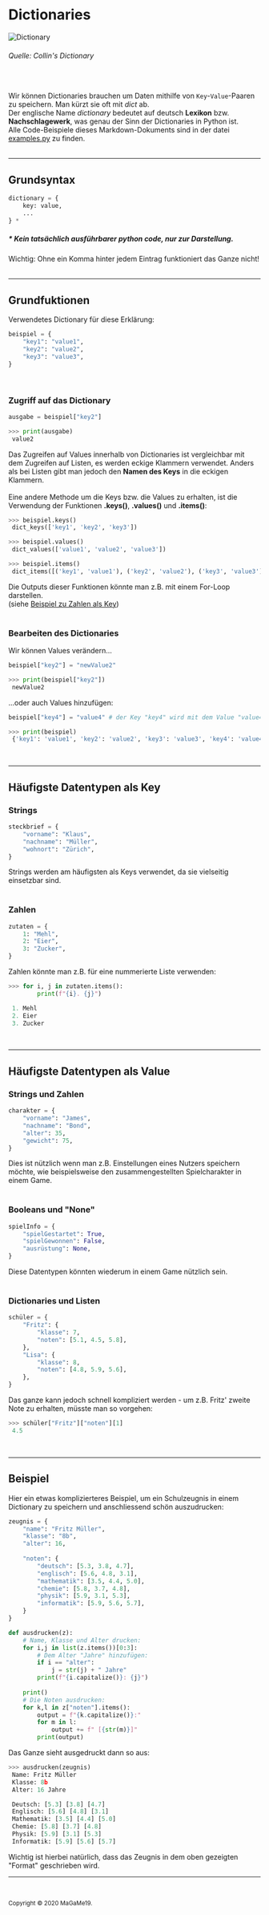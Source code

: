 # Dictionaries

![Dictionary](https://www.collinsdictionary.com/images/full/dictionary_168552845.jpg)

###### Quelle: Collin's Dictionary

<br>

Wir können Dictionaries brauchen um Daten mithilfe von `Key`-`Value`-Paaren zu speichern. Man kürzt sie oft mit _dict_ ab.  
Der englische Name _dictionary_ bedeutet auf deutsch **Lexikon** bzw. **Nachschlagewerk**, was genau der Sinn der Dictionaries in Python ist.  
Alle Code-Beispiele dieses Markdown-Dokuments sind in der datei [examples.py](https://github.com/MaGaMe19/Markdown/blob/master/dicts/examples.py) zu finden.  
<br>

---

## Grundsyntax

```Python
dictionary = {
    key: value,
    ...
} *
```  

##### * Kein tatsächlich ausführbarer python code, nur zur Darstellung.

Wichtig: Ohne ein Komma hinter jedem Eintrag funktioniert das Ganze nicht!  
<br>

---

## Grundfuktionen

Verwendetes Dictionary für diese Erklärung:

```Python
beispiel = {
    "key1": "value1",
    "key2": "value2",
    "key3": "value3",
}
```  
<br>

### Zugriff auf das Dictionary
```Python
ausgabe = beispiel["key2"]

>>> print(ausgabe)
 value2
```
Das Zugreifen auf Values innerhalb von Dictionaries ist vergleichbar mit dem Zugreifen auf Listen, es werden eckige Klammern verwendet. Anders als bei Listen gibt man jedoch den **Namen des Keys** in die eckigen Klammern.  
<br>
Eine andere Methode um die Keys bzw. die Values zu erhalten, ist die Verwendung der Funktionen **.keys()**, **.values()** und **.items()**:

```Python
>>> beispiel.keys()
 dict_keys(['key1', 'key2', 'key3'])

>>> beispiel.values()
 dict_values(['value1', 'value2', 'value3'])

>>> beispiel.items()
 dict_items([('key1', 'value1'), ('key2', 'value2'), ('key3', 'value3')])
```
Die Outputs dieser Funktionen könnte man z.B. mit einem For-Loop darstellen.  
(siehe [Beispiel zu Zahlen als Key](https://github.com/MaGaMe19/Markdown/blob/master/dicts/08_dicts.md#zahlen))  
<br>

### Bearbeiten des Dictionaries

Wir können Values verändern...
```Python
beispiel["key2"] = "newValue2"

>>> print(beispiel["key2"])
 newValue2
```

...oder auch Values hinzufügen:

```Python
beispiel["key4"] = "value4" # der Key "key4" wird mit dem Value "value4" erstellt.

>>> print(beispiel)
 {'key1': 'value1', 'key2': 'value2', 'key3': 'value3', 'key4': 'value4'}
```  
<br>

---

## Häufigste Datentypen als Key

### Strings

```Python
steckbrief = {
    "vorname": "Klaus",
    "nachname": "Müller",
    "wohnort": "Zürich",
}
```

Strings werden am häufigsten als Keys verwendet, da sie vielseitig einsetzbar sind.  
<br>

### Zahlen

```Python
zutaten = {
    1: "Mehl",
    2: "Eier",
    3: "Zucker",
}
```

Zahlen könnte man z.B. für eine nummerierte Liste verwenden: 

```Python
>>> for i, j in zutaten.items():
        print(f"{i}. {j}")

 1. Mehl
 2. Eier
 3. Zucker
```

<br>

---

## Häufigste Datentypen als Value

### Strings und Zahlen

```Python
charakter = {
    "vorname": "James",
    "nachname": "Bond",
    "alter": 35,
    "gewicht": 75,
}
```
Dies ist nützlich wenn man z.B. Einstellungen eines Nutzers speichern möchte, wie beispielsweise den zusammengestellten Spielcharakter in einem Game.  
<br>

### Booleans und "None"

```Python
spielInfo = {
    "spielGestartet": True,
    "spielGewonnen": False,
    "ausrüstung": None,
}
```
Diese Datentypen könnten wiederum in einem Game nützlich sein.  
<br>

### Dictionaries und Listen

```Python
schüler = {
    "Fritz": {
        "klasse": 7,
        "noten": [5.1, 4.5, 5.8],
    },
    "Lisa": {
        "klasse": 8,
        "noten": [4.8, 5.9, 5.6],
    },
}
```
Das ganze kann jedoch schnell kompliziert werden - um z.B. Fritz' zweite Note zu erhalten, müsste man so vorgehen:

```Python
>>> schüler["Fritz"]["noten"][1]
 4.5
```

<br>

---

## Beispiel

Hier ein etwas komplizierteres Beispiel, um ein Schulzeugnis in einem Dictionary zu speichern und anschliessend schön auszudrucken:

```Python
zeugnis = {
    "name": "Fritz Müller",
    "klasse": "8b",
    "alter": 16,
    
    "noten": {
        "deutsch": [5.3, 3.8, 4.7],
        "englisch": [5.6, 4.8, 3.1],
        "mathematik": [3.5, 4.4, 5.0],
        "chemie": [5.8, 3.7, 4.8],
        "physik": [5.9, 3.1, 5.3],
        "informatik": [5.9, 5.6, 5.7],
    }
}

def ausdrucken(z):
    # Name, Klasse und Alter drucken:
    for i,j in list(z.items())[0:3]:
        # Dem Alter "Jahre" hinzufügen:
        if i == "alter":
            j = str(j) + " Jahre"
        print(f"{i.capitalize()}: {j}")
    
    print()
    # Die Noten ausdrucken:
    for k,l in z["noten"].items():
        output = f"{k.capitalize()}:"
        for m in l:
            output += f" [{str(m)}]"
        print(output)
```

Das Ganze sieht ausgedruckt dann so aus:

```Python
>>> ausdrucken(zeugnis)
 Name: Fritz Müller
 Klasse: 8b
 Alter: 16 Jahre

 Deutsch: [5.3] [3.8] [4.7]
 Englisch: [5.6] [4.8] [3.1]
 Mathematik: [3.5] [4.4] [5.0]
 Chemie: [5.8] [3.7] [4.8]
 Physik: [5.9] [3.1] [5.3]
 Informatik: [5.9] [5.6] [5.7]
```

Wichtig ist hierbei natürlich, dass das Zeugnis in dem oben gezeigten "Format" geschrieben wird.

---

&nbsp;  

<small>Copyright &copy; 2020 MaGaMe19.</small>
